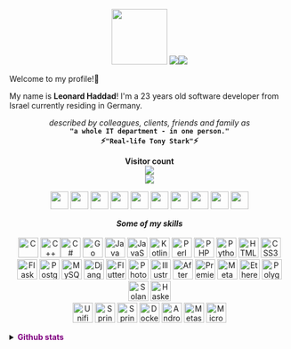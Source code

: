 <p align="center">
  <a href="https://www.buymeacoffee.com/leolion"><img src="https://cdn.buymeacoffee.com/buttons/v2/default-yellow.png" width="100" /></a>
  <a href="https://www.github.com/leolion3" target="_blank" rel="noreferrer"><img
src="https://img.shields.io/github/followers/leolion3?logo=github&style=for-the-badge&color=0891b2&labelColor=1c1917" /></a><a href="https://www.twitch.tv/xLeoLion3" target="_blank" rel="noreferrer"><img
src="https://img.shields.io/twitch/status/xLeoLion3?logo=twitchsx&style=for-the-badge&color=0891b2&labelColor=1c1917&label=TWITCH+STATUS" /></a>
</p>

Welcome to my profile!👋

My name is **Leonard Haddad**! I'm a 23 years old software developer from Israel currently residing in Germany.

<p align="center">
  <i>described by colleagues, clients, friends and family as</i><br>
  <b>
    <code>"a whole IT department - in one person."</code>
    <br>⚡<code>"Real-life Tony Stark"</code>⚡    
  </b>
</p>

<p align="center">
  <b>Visitor count</b>
  <br>
  <img src="https://profile-counter.glitch.me/leolion3/count.svg"/>
  <br>
  <img src="https://media0.giphy.com/media/5bGYUuT3VEVLa/giphy.gif"/>
</p>

<p align="center"> <a href="https://discord.com/users/LeoLion3#9010" target="_blank" rel="noreferrer"><img src="https://raw.githubusercontent.com/danielcranney/readme-generator/main/public/icons/socials/discord.svg" width="32" height="32" /></a> <a href="https://www.facebook.com/IsratechSoftware" target="_blank" rel="noreferrer"><img src="https://raw.githubusercontent.com/danielcranney/readme-generator/main/public/icons/socials/facebook.svg" width="32" height="32" /></a> <a href="https://www.github.com/leolion3" target="_blank" rel="noreferrer"><img src="https://raw.githubusercontent.com/danielcranney/readme-generator/main/public/icons/socials/github.svg" width="32" height="32" /></a> <a href="http://www.instagram.com/xleolion3" target="_blank" rel="noreferrer"><img src="https://raw.githubusercontent.com/danielcranney/readme-generator/main/public/icons/socials/instagram.svg" width="32" height="32" /></a> <a href="https://www.linkedin.com/in/leonard-haddad-251547210" target="_blank" rel="noreferrer"><img src="https://raw.githubusercontent.com/danielcranney/readme-generator/main/public/icons/socials/linkedin.svg" width="32" height="32" /></a> <a href="http://www.medium.com/leolion" target="_blank" rel="noreferrer"><img src="https://raw.githubusercontent.com/danielcranney/readme-generator/main/public/icons/socials/medium.svg" width="32" height="32" /></a> <a href="https://www.stackoverflow.com/users/13399409/leolion3" target="_blank" rel="noreferrer"><img src="https://raw.githubusercontent.com/danielcranney/readme-generator/main/public/icons/socials/stackoverflow.svg" width="32" height="32" /></a> <a href="https://www.twitter.com/LeoLion31" target="_blank" rel="noreferrer"><img src="https://raw.githubusercontent.com/danielcranney/readme-generator/main/public/icons/socials/twitter.svg" width="32" height="32" /></a> <a href="https://www.youtube.com/c/StrongLions" target="_blank" rel="noreferrer"><img src="https://raw.githubusercontent.com/danielcranney/readme-generator/main/public/icons/socials/youtube.svg" width="32" height="32" /></a> <a href="https://www.twitch.tv/xLeoLion3" target="_blank" rel="noreferrer"><img src="https://raw.githubusercontent.com/danielcranney/readme-generator/main/public/icons/socials/twitch.svg" width="32" height="32" /></a></p>


<p align="center"><i><b>Some of my skills</b></i><br><br>
<a href="https://docs.microsoft.com/en-us/cpp/?view=msvc-170" target="_blank" rel="noreferrer"><img src="https://raw.githubusercontent.com/danielcranney/readme-generator/main/public/icons/skills/c-colored.svg" width="36" height="36" alt="C" /></a>
<a href="https://docs.microsoft.com/en-us/cpp/?view=msvc-170" target="_blank" rel="noreferrer"><img src="https://raw.githubusercontent.com/danielcranney/readme-generator/main/public/icons/skills/cplusplus-colored.svg" width="36" height="36" alt="C++" /></a><a href="https://docs.microsoft.com/en-us/dotnet/csharp/" target="_blank" rel="noreferrer"><img src="https://raw.githubusercontent.com/danielcranney/readme-generator/main/public/icons/skills/csharp-colored.svg" width="36" height="36" alt="C#" /></a>
<a href="https://go.dev/doc/" target="_blank" rel="noreferrer"><img src="https://raw.githubusercontent.com/danielcranney/readme-generator/main/public/icons/skills/go-colored.svg" width="36" height="36" alt="Go" /></a>
<a href="https://www.oracle.com/java/" target="_blank" rel="noreferrer"><img src="https://raw.githubusercontent.com/danielcranney/readme-generator/main/public/icons/skills/java-colored.svg" width="36" height="36" alt="Java" /></a>
<a href="https://developer.mozilla.org/en-US/docs/Web/JavaScript" target="_blank" rel="noreferrer"><img src="https://raw.githubusercontent.com/danielcranney/readme-generator/main/public/icons/skills/javascript-colored.svg" width="36" height="36" alt="JavaScript" /></a>
<a href="https://kotlinlang.org/" target="_blank" rel="noreferrer"><img src="https://raw.githubusercontent.com/danielcranney/readme-generator/main/public/icons/skills/kotlin-colored.svg" width="36" height="36" alt="Kotlin" /></a>
<a href="https://www.perl.org/" target="_blank" rel="noreferrer"><img src="https://raw.githubusercontent.com/danielcranney/readme-generator/main/public/icons/skills/perl-colored.svg" width="36" height="36" alt="Perl" /></a>
<a href="https://www.php.net/" target="_blank" rel="noreferrer"><img src="https://raw.githubusercontent.com/danielcranney/readme-generator/main/public/icons/skills/php-colored.svg" width="36" height="36" alt="PHP" /></a>
<a href="https://www.python.org/" target="_blank" rel="noreferrer"><img src="https://raw.githubusercontent.com/danielcranney/readme-generator/main/public/icons/skills/python-colored.svg" width="36" height="36" alt="Python" /></a>
<a href="https://developer.mozilla.org/en-US/docs/Glossary/HTML5" target="_blank" rel="noreferrer"><img src="https://raw.githubusercontent.com/danielcranney/readme-generator/main/public/icons/skills/html5-colored.svg" width="36" height="36" alt="HTML5" /></a>
<a href="https://www.w3.org/TR/CSS/#css" target="_blank" rel="noreferrer"><img src="https://raw.githubusercontent.com/danielcranney/readme-generator/main/public/icons/skills/css3-colored.svg" width="36" height="36" alt="CSS3" /></a><br>
<a href="https://flask.palletsprojects.com/en/2.0.x/" target="_blank" rel="noreferrer"><img src="https://raw.githubusercontent.com/danielcranney/readme-generator/main/public/icons/skills/flask-colored.svg" width="36" height="36" alt="Flask" /></a>
<a href="https://www.postgresql.org/" target="_blank" rel="noreferrer"><img src="https://raw.githubusercontent.com/danielcranney/readme-generator/main/public/icons/skills/postgresql-colored.svg" width="36" height="36" alt="PostgreSQL" /></a>
<a href="https://www.mysql.com/" target="_blank" rel="noreferrer"><img src="https://raw.githubusercontent.com/danielcranney/readme-generator/main/public/icons/skills/mysql-colored.svg" width="36" height="36" alt="MySQL" /></a>
<a href="https://www.djangoproject.com/" target="_blank" rel="noreferrer"><img src="https://raw.githubusercontent.com/danielcranney/readme-generator/main/public/icons/skills/django-colored.svg" width="36" height="36" alt="Django" /></a>
<a href="https://flutter.dev/" target="_blank" rel="noreferrer"><img src="https://raw.githubusercontent.com/danielcranney/readme-generator/main/public/icons/skills/flutter-colored.svg" width="36" height="36" alt="Flutter" /></a>
<a href="https://www.adobe.com/uk/products/photoshop.html" target="_blank" rel="noreferrer"><img src="https://raw.githubusercontent.com/danielcranney/readme-generator/main/public/icons/skills/photoshop-colored.svg" width="36" height="36" alt="Photoshop" /></a>
<a href="adobe.com/uk/products/illustrator.html" target="_blank" rel="noreferrer"><img src="https://raw.githubusercontent.com/danielcranney/readme-generator/main/public/icons/skills/illustrator-colored.svg" width="36" height="36" alt="Illustrator" /></a>
<a href="https://www.adobe.com/uk/products/aftereffects.html" target="_blank" rel="noreferrer"><img src="https://raw.githubusercontent.com/danielcranney/readme-generator/main/public/icons/skills/aftereffects-colored.svg" width="36" height="36" alt="After Effects" /></a>
<a href="https://www.adobe.com/uk/products/premiere.html" target="_blank" rel="noreferrer"><img src="https://raw.githubusercontent.com/danielcranney/readme-generator/main/public/icons/skills/premierepro-colored.svg" width="36" height="36" alt="Premiere Pro" /></a>
<a href="https://metamask.io/" target="_blank" rel="noreferrer"><img src="https://raw.githubusercontent.com/danielcranney/readme-generator/main/public/icons/skills/metamask-colored.svg" width="36" height="36" alt="MetaMask" /></a>
<a href="https://ethereum.org/en/" target="_blank" rel="noreferrer"><img src="https://raw.githubusercontent.com/danielcranney/readme-generator/main/public/icons/skills/ethereum-colored.svg" width="36" height="36" alt="Ethereum" /></a>
<a href="https://polygon.technology/" target="_blank" rel="noreferrer"><img src="https://raw.githubusercontent.com/danielcranney/readme-generator/main/public/icons/skills/polygon-colored.svg" width="36" height="36" alt="Polygon" /></a>
<a href="https://solana.com/" target="_blank" rel="noreferrer"><img src="https://raw.githubusercontent.com/danielcranney/readme-generator/main/public/icons/skills/solana-colored.svg" width="36" height="36" alt="Solana" /></a>
<a href="https://www.haskell.org/" target="_blank" rel="noreferrer"><img src="https://user-images.githubusercontent.com/45939246/203198835-76f34839-354b-485b-b136-969d8000d5ed.svg" width="36" height="36" alt="Haskell" /></a><br>
  <a href="https://ui.com/consoles" target="_blank" rel="noreferrer"><img src="https://user-images.githubusercontent.com/45939246/203199313-0094e27a-61f8-434f-8764-7ccfbcad5fa4.svg" width="36" height="36" alt="Unifi" /></a>
  <a href="https://spring.io/projects/spring-boot" target="_blank" rel="noreferrer"><img src="https://user-images.githubusercontent.com/45939246/203199457-a686c36a-c8a7-4b03-9d8d-36af5042625f.svg" width="36" height="36" alt="Spring Boot" /></a>
  <a href="https://www.tensorflow.org/" target="_blank" rel="noreferrer"><img src="https://user-images.githubusercontent.com/45939246/203199581-72270c32-a9d3-4ed7-8817-7aa849065581.svg" width="36" height="36" alt="Spring Boot" /></a>
  <a href="https://www.docker.io/" target="_blank" rel="noreferrer"><img src="https://user-images.githubusercontent.com/45939246/203199993-ed1398bd-5008-48dd-8393-bf7f2b608e64.svg" width="36" height="36" alt="Docker" /></a>
  <a href="https://developer.android.com/studio" target="_blank" rel="noreferrer"><img src="https://user-images.githubusercontent.com/45939246/203200421-4f24d9a6-d0e6-47d5-942e-c96faf5d25de.svg" width="36" height="36" alt="Android Studio" /></a>
  <a href="https://www.metasploit.com/" target="_blank" rel="noreferrer"><img src="https://user-images.githubusercontent.com/45939246/203200094-7440df2f-c2d5-48b2-9e4d-21522109b755.svg" width="36" height="36" alt="Metasploit" /></a>
  <a href="https://www.office.com/" target="_blank" rel="noreferrer"><img src="https://user-images.githubusercontent.com/45939246/203199855-bc55d35c-6910-4e9a-be12-949be6b4ea99.svg" width="36" height="36" alt="Microsoft Office" /></a>
</p>

<details id="github-stats">
  <summary>
  	<b style="color: purple;">Github stats</b>
  </summary>
  <div>
<a href="http://www.github.com/leolion3"><img src="https://github-readme-stats.vercel.app/api?username=leolion3&show_icons=true&hide=&count_private=true&title_color=3382ed&text_color=ffffff&icon_color=0891b2&bg_color=1c1917&hide_border=true&show_icons=true" alt="leolion3's GitHub stats" /></a><a href="http://www.github.com/leolion3"><img src="https://github-readme-streak-stats.herokuapp.com/?user=leolion3&stroke=ffffff&background=1c1917&ring=3382ed&fire=3382ed&currStreakNum=ffffff&currStreakLabel=3382ed&sideNums=ffffff&sideLabels=ffffff&dates=ffffff&hide_border=true"></a>

<a href="http://www.github.com/leolion3"><img src="https://activity-graph.herokuapp.com/graph?username=leolion3&bg_color=1c1917&color=ffffff&line=0891b2&point=ffffff&area_color=1c1917&area=true&hide_border=true&custom_title=GitHub%20Commits%20Graph" alt="GitHub Commits Graph"></a>

<a href="https://github.com/leolion3" align="left">
  <img src="https://github-readme-stats.vercel.app/api/top-langs/?username=leolion3&langs_count=10&title_color=3382ed&text_color=ffffff&icon_color=0891b2&bg_color=1c1917&hide_border=true&locale=en&custom_title=Top%20%Languages" alt="Top Languages">
</a>
<a href="https://github.com/leolion3/University_Stuff" align="right"><img align="right" width="65%" src="https://github-readme-stats.vercel.app/api/pin/?username=leolion3&repo=University_Stuff&title_color=3382ed&text_color=ffffff&icon_color=0891b2&bg_color=1c1917&hide_border=true&locale=en"></a>

<a href="#github-stats">Back to top</a>
</div>
</details>
